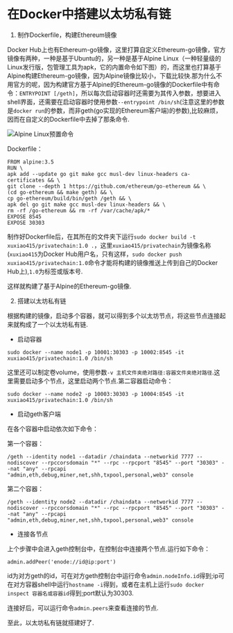 # 在Docker中搭建以太坊私有链
1. 制作Dockerfile，构建Ethereum镜像

  Docker Hub上也有Ethereum-go镜像，这里打算自定义Ethereum-go镜像，官方镜像有两种，一种是基于Ubuntu的，另一种是基于Alpine Linux（一种轻量级的Linux发行版，包管理工具为apk，它的内置命令如下图）的，而这里也打算基于Alpine构建Ethereum-go镜像，因为Alpine镜像比较小，下载比较快.那为什么不用官方的呢，因为构建官方基于Alpine的Ethereum-go镜像的Dockerfile中有命令：`ENTRYPOINT [/geth]`，所以每次启动容器时还需要为其传入参数，想要进入shell界面，还需要在启动容器时使用参数`--entrypoint /bin/sh`(注意这里的参数是`docker run`的参数，而非geth(go实现的Ethereum客户端)的参数),比较麻烦，因而在自定义的Dockerfile中去掉了那条命令.

  ![Alpine Linux预置命令](./iamges/AlpineLinux.png)

  Dockerfile：

  ```
  FROM alpine:3.5
  RUN \
  apk add --update go git make gcc musl-dev linux-headers ca-certificates && \
  git clone --depth 1 https://github.com/ethereum/go-ethereum && \
  (cd go-ethereum && make geth) && \
  cp go-ethereum/build/bin/geth /geth && \
  apk del go git make gcc musl-dev linux-headers && \
  rm -rf /go-ethereum && rm -rf /var/cache/apk/*
  EXPOSE 8545
  EXPOSE 30303
  ```
  制作好Dockerfile后，在其所在的文件夹下运行`sudo docker build -t xuxiao415/privatechain:1.0 .`，这里`xuxiao415/privatechain`为镜像名称(`xuxiao415`为Docker Hub用户名，只有这样，`sudo docker push xuxiao415/privatechain:1.0`命令才能将构建的镜像推送上传到自己的Docker Hub上),`1.0`为标签或版本号.

  这样就构建了基于Alpine的Ethereum-go镜像.

2. 搭建以太坊私有链

  根据构建的镜像，启动多个容器，就可以得到多个以太坊节点，将这些节点连接起来就构成了一个以太坊私有链.

  * 启动容器
  ```
  sudo docker --name node1 -p 10001:30303 -p 10002:8545 -it xuxiao415/privatechain:1.0 /bin/sh
  ```
  这里还可以制定卷volume，使用参数`-v 主机文件夹绝对路径:容器文件夹绝对路径`.这里需要启动多个节点，这里启动两个节点.第二容器启动命令：
  ```
  sudo docker --name node2 -p 10003:30303 -p 10004:8545 -it xuxiao415/privatechain:1.0 /bin/sh
  ```
  * 启动geth客户端

  在各个容器中启动依次如下命令：

  第一个容器：
  ```
  /geth --identity node1 --datadir /chaindata --networkid 7777 --nodiscover --rpccorsdomain "*" --rpc --rpcport "8545" --port "30303" --nat "any" --rpcapi "admin,eth,debug,miner,net,shh,txpool,personal,web3" console
  ```
  第二个容器：
  ```
  /geth --identity node2 --datadir /chaindata --networkid 7777 --nodiscover --rpccorsdomain "*" --rpc --rpcport "8545" --port "30303" --nat "any" --rpcapi "admin,eth,debug,miner,net,shh,txpool,personal,web3" console
  ```
  * 连接各节点

  上个步骤中会进入geth控制台中，在控制台中连接两个节点.运行如下命令：
  ```
  admin.addPeer('enode://id@ip:port')
  ```
  id为对方geth的id，可在对方geth控制台中运行命令`admin.nodeInfo.id`得到;ip可在对方容器shell中运行`hostname -i`得到，或者在主机上运行`sudo docker inspect 容器名或容器id`得到;port默认为30303.

  连接好后，可以运行命令`admin.peers`来查看连接的节点.

  至此，以太坊私有链就搭建好了.
